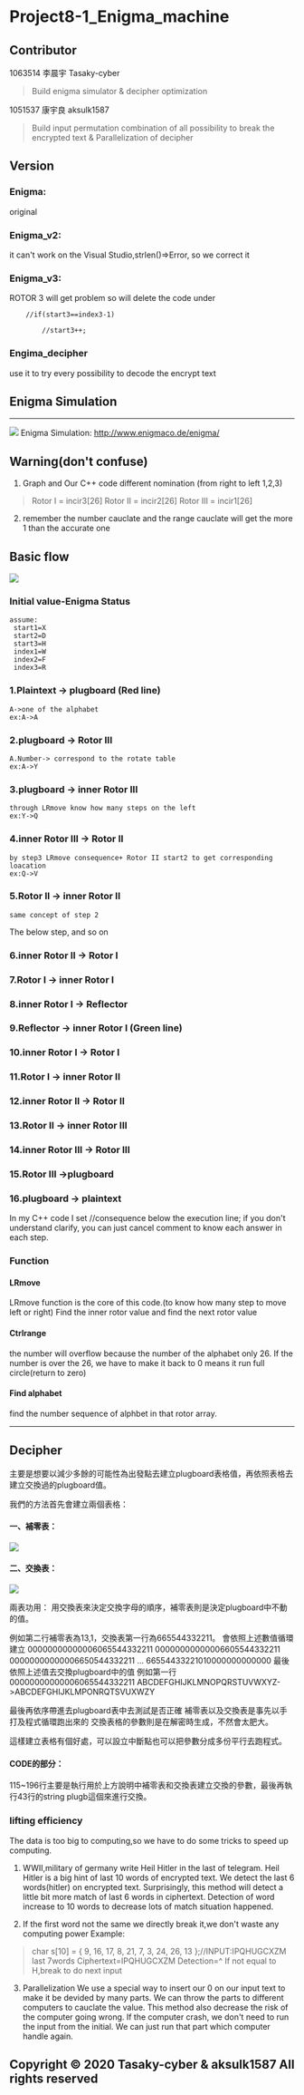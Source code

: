 # Project8-1_Enigma_machine

## Contributor
1063514 李晨宇 Tasaky-cyber
>Build enigma simulator & decipher optimization

1051537 康宇良 aksulk1587
>Build input permutation combination of all possibility to break the encrypted text & Parallelization of decipher
## Version

### Enigma: 
original

### Enigma_v2: 
it can't work on the Visual Studio,strlen()=>Error, so we correct it

### Enigma_v3: 
ROTOR 3 will get problem so will delete the code under

        //if(start3==index3-1)
        
            //start3++;          
### Engima_decipher 
use it to try every possibility to decode the encrypt text

## Enigma Simulation
---
![](https://i.imgur.com/ZKXBXwJ.png)
Enigma Simulation: http://www.enigmaco.de/enigma/

## Warning(don't confuse)
1. Graph and Our C++ code different nomination (from right to left 1,2,3)
 >Rotor I   = incir3[26]
 >Rotor II  = incir2[26]
 >Rotor III = incir1[26]
2. remember the number cauclate and the range cauclate will get the more 1 than the accurate one

## Basic flow
![](https://i.imgur.com/lkrYRTo.png)
### Initial value-Enigma Status
    assume:
     start1=X
     start2=D
     start3=H
     index1=W
     index2=F
     index3=R
    
### 1.Plaintext -> plugboard  (Red line)
    A->one of the alphabet
    ex:A->A
### 2.plugboard -> Rotor III
    A.Number-> correspond to the rotate table
    ex:A->Y
### 3.plugboard -> inner Rotor III
    through LRmove know how many steps on the left
    ex:Y->Q
### 4.inner Rotor III -> Rotor II
    by step3 LRmove consequence+ Rotor II start2 to get corresponding loacation
    ex:Q->V
### 5.Rotor II -> inner Rotor II
    same concept of step 2
The below step, and so on
### 6.inner Rotor II -> Rotor I
### 7.Rotor I -> inner Rotor I
### 8.inner Rotor I -> Reflector 
### 9.Reflector -> inner Rotor I  (Green line)
### 10.inner Rotor I -> Rotor I
### 11.Rotor I -> inner Rotor II
### 12.inner Rotor II -> Rotor II
### 13.Rotor II -> inner Rotor III
### 14.inner Rotor III -> Rotor III
### 15.Rotor III ->plugboard
### 16.plugboard -> plaintext
In my C++ code I set //consequence below the execution line; if you don't understand clarify, you can just cancel comment to know each answer in each step.
### Function
#### LRmove
LRmove function is the core of this code.(to know how many step to move left or right)
Find the inner rotor value and find the next rotor value
#### Ctrlrange
the number will overflow because the number of the alphabet only 26. If the number is over the 26, we have to make it back to 0 means it run full circle(return to zero)
#### Find alphabet
find the number sequence of alphbet in that rotor array.

---
## Decipher

主要是想要以減少多餘的可能性為出發點去建立plugboard表格值，再依照表格去建立交換過的plugboard值。

我們的方法首先會建立兩個表格：
#### 一、補零表：
![](https://i.imgur.com/tjxG0Nj.png)
#### 二、交換表：
![](https://i.imgur.com/bW0hX7D.png)

兩表功用：
用交換表來決定交換字母的順序，補零表則是決定plugboard中不動的值。

例如第二行補零表為13,1，交換表第一行為665544332211。
會依照上述數值循環建立
00000000000006065544332211
00000000000006605544332211
00000000000006650544332211
...
66554433221010000000000000
最後依照上述值去交換plugboard中的值
例如第一行
00000000000006065544332211
ABCDEFGHIJKLMNOPQRSTUVWXYZ->ABCDEFGHIJKLMPONRQTSVUXWZY

最後再依序帶進去plugboard表中去測試是否正確
補零表以及交換表是事先以手打及程式循環跑出來的
交換表格的參數則是在解密時生成，不然會太肥大。

這樣建立表格有個好處，可以設立中斷點也可以把參數分成多份平行去跑程式。

#### CODE的部分：
115~196行主要是執行用於上方說明中補零表和交換表建立交換的參數，最後再執行43行的string plugb這個來進行交換。


### lifting efficiency
 The data is too big to computing,so we have to do some tricks to speed up computing.
1. WWII,military of germany write Heil Hitler in the last of telegram. Heil Hitler is a big  hint of last 10 words of encrypted text. We detect the last 6 words(hitler) on encrypted text. Surprisingly, this method will detect a little bit more match of last 6 words in ciphertext. Detection of word increase to 10 words to decrease lots of match situation happened.

2. If the first word not the same we directly break it,we don't waste any computing power
Example:
>char s[10] = { 9, 16, 17, 8, 21, 7, 3, 24, 26, 13 };//INPUT:IPQHUGCXZM
>last 7words
>Ciphertext=IPQHUGCXZM
>Detection=^
>If not equal to H,break to do next input

3. Parallelization
   We use a special way to insert our 0 on our input text to make it be devided by many parts. We can throw the parts to different computers to cauclate the value. This method also decrease the risk of the computer going wrong. If the computer crash, we don't need to run the input from the initial. We can just run that part which  computer handle again.   

## Copyright &copy; 2020 Tasaky-cyber & aksulk1587 All rights reserved

